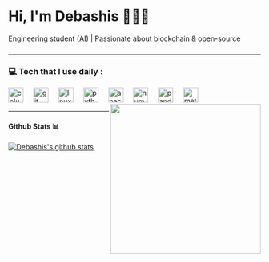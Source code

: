 
<!-- Headline -->
<div  align="left">
  <h1>Hi, I'm Debashis 🧑🏻‍💻</h1>
</div>
<!-- Paragraph -->

<p>Engineering student (AI) | Passionate about blockchain & open-source</p>



<!-- Language & Tools -->

###
---

<h3 align="left">💻 Tech that I use daily :</h3>


<!-- Language & Tools -->


<div align="left">
  <img src="https://cdn.jsdelivr.net/gh/devicons/devicon/icons/cplusplus/cplusplus-original.svg" height="30" alt="cplusplus logo"  />
  <img width="12" />
  <img src="https://cdn.jsdelivr.net/gh/devicons/devicon/icons/git/git-original.svg" height="30" alt="git logo"  />
  <img width="12" />
  <img src="https://cdn.jsdelivr.net/gh/devicons/devicon/icons/linux/linux-original.svg" height="30" alt="linux logo"  />
  <img width="12" />
  <img src="https://cdn.jsdelivr.net/gh/devicons/devicon/icons/python/python-original.svg" height="30" alt="python logo"  />
  <img width="12" />
  <img src="https://cdn.jsdelivr.net/gh/devicons/devicon/icons/anaconda/anaconda-original.svg" height="30" alt="anaconda logo"  />
  <img width="12" />
  <img src="https://cdn.jsdelivr.net/gh/devicons/devicon/icons/numpy/numpy-original.svg" height="30" alt="numpy logo"  />
  <img width="12" />
  <img src="https://cdn.jsdelivr.net/gh/devicons/devicon/icons/pandas/pandas-original.svg" height="30" alt="pandas logo"  />
  <img width="12" />
  <img src="https://cdn.jsdelivr.net/gh/devicons/devicon/icons/matlab/matlab-original.svg" height="30" alt="matlab logo"  />
</div>

<!--ETH Image -->

  <img align="right" width="300" height="300" src="eth_image.gif"  />

---

#### Github Stats 📊

[![Debashis's github stats](https://github-readme-stats.vercel.app/api?username=DebashisMajumder)](https://github.com/anuraghazra/github-readme-stats)

###
